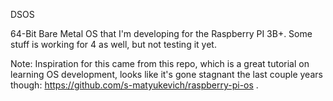 DSOS

64-Bit Bare Metal OS that I'm developing for the Raspberry PI 3B+.  Some stuff is working for 4 as well, but not testing it yet.

Note: Inspiration for this came from this repo, which is a great tutorial on learning OS development, looks like it's gone stagnant the last couple years though:  https://github.com/s-matyukevich/raspberry-pi-os . 
